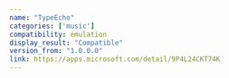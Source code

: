 ```yaml
---
name: "TypeEcho"
categories: ['music']
compatibility: emulation
display_result: "Compatible"
version_from: "1.0.0.0"
link: https://apps.microsoft.com/detail/9P4L24CKT74K
---
```

